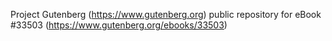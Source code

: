 Project Gutenberg (https://www.gutenberg.org) public repository for eBook #33503 (https://www.gutenberg.org/ebooks/33503)
